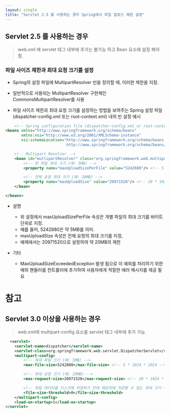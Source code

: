 ```yaml
---
layout: single
title: "Servlet 2.5 를 사용하는 경우 Spring에서 파일 업로드 제한 설정"
---
```



## Servlet 2.5 를 사용하는 경우
>  web.xml 에 servlet 태그 내부에 추가는 불가능 하고 Bean 요소에 설정 해야 함.

### 파일 사이즈 제한과 최대 요청 크기를 설정
 - Spring의 설정 파일에 MultipartResolver 빈을 정의할 때, 이러한 제한을 지정. 

 - 일반적으로 사용되는 MultipartResolver 구현체인 CommonsMultipartResolver를 사용

 - 파일 사이즈 제한과 최대 요청 크기를 설정하는 방법을 보여주는 Spring 설정 파일 (dispatcher-config.xml 또는 root-context.xml) 내의 빈 설정 예시
 
```xml
    <!-- Spring configuration file (dispatcher-config.xml or root-context.xml) -->
<beans xmlns="http://www.springframework.org/schema/beans"
       xmlns:xsi="http://www.w3.org/2001/XMLSchema-instance"
       xsi:schemaLocation="http://www.springframework.org/schema/beans
                           http://www.springframework.org/schema/beans/spring-beans.xsd">

    <!-- Multipart Resolver -->
    <bean id="multipartResolver" class="org.springframework.web.multipart.commons.CommonsMultipartResolver">
        <!-- 한 파일 최대 크기 (예: 5MB) -->
        <property name="maxUploadSizePerFile" value="5242880"/> <!-- 5 * 1024 * 1024 -->

        <!-- 전체 요청 최대 크기 (예: 20MB) -->
        <property name="maxUploadSize" value="20971520"/> <!-- 20 * 1024 * 1024 -->
    </bean>

</beans>

 ```

 - 설명
   - 위 설정에서 maxUploadSizePerFile 속성은 개별 파일의 최대 크기를 바이트 단위로 지정. 
   - 예를 들어, 5242880은 약 5MB를 의미. 
   - maxUploadSize 속성은 전체 요청의 최대 크기를 지정, 
   - 예제에서는 20971520으로 설정하여 약 20MB의 제한


- 기타
  - MaxUploadSizeExceededException 발생  됨으로  이 예외를 처리하기 위한 예외 핸들러를 컨트롤러에 추가하여 사용자에게 적절한 에러 메시지를 제공 필요


# 참고
## Servlet 3.0 이상을 사용하는 경우
>  web.xml에 multipart-config 요소를 servlet 태그 내부에 추가 가능

```xml
  <servlet>
    <servlet-name>dispatcher</servlet-name>
    <servlet-class>org.springframework.web.servlet.DispatcherServlet</servlet-class>
    <multipart-config>
        <!-- 최대 파일 크기 (예: 5MB) -->
        <max-file-size>5242880</max-file-size> <!-- 5 * 1024 * 1024 -->

        <!-- 최대 요청 크기 (예: 20MB) -->
        <max-request-size>20971520</max-request-size> <!-- 20 * 1024 * 1024 -->

        <!-- 파일 데이터를 디스크에 저장하기 전에 메모리에 저장할 수 있는 최대 크기 -->
        <file-size-threshold>0</file-size-threshold>
    </multipart-config>
    <load-on-startup>1</load-on-startup>
</servlet>
```